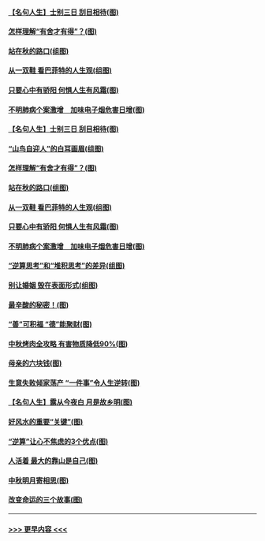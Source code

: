 #### [【名句人生】士别三日 刮目相待(图)](../pages/p8/906988.md?t=09150511) 
#### [怎样理解“有舍才有得”？(图)](../pages/p8/906872.md?t=09150511) 
#### [站在秋的路口(组图)](../pages/p8/906914.md?t=09150511) 
#### [从一双鞋 看巴菲特的人生观(组图)](../pages/p8/907311.md?t=09150511) 
#### [只要心中有骄阳 何惧人生有风霜(图)](../pages/p8/907320.md?t=09150511) 
#### [不明肺病个案激增　加味电子烟危害日增(图)](../pages/p8/907307.md?t=09150511) 
#### [【名句人生】士别三日 刮目相待(图)](../pages/p8/906988.md?t=09150511) 
#### [“山鸟自迎人”的白耳画眉(组图)](../pages/p8/907332.md?t=09150511) 
#### [怎样理解“有舍才有得”？(图)](../pages/p8/906872.md?t=09150511) 
#### [站在秋的路口(组图)](../pages/p8/906914.md?t=09150511) 
#### [从一双鞋 看巴菲特的人生观(组图)](../pages/p8/907311.md?t=09150511) 
#### [只要心中有骄阳 何惧人生有风霜(图)](../pages/p8/907320.md?t=09150511) 
#### [不明肺病个案激增　加味电子烟危害日增(图)](../pages/p8/907307.md?t=09150511) 
#### [“逆算思考”和“堆积思考”的差异(组图)](../pages/p8/907229.md?t=09150511) 
#### [别让婚姻 毁在表面形式(组图)](../pages/p8/907118.md?t=09150511) 
#### [最辛酸的秘密！(图)](../pages/p8/906327.md?t=09150511) 
#### [“善”可积福 “德”能聚财(图)](../pages/p8/906906.md?t=09150511) 
#### [中秋烤肉全攻略 有害物质降低90%(图)](../pages/p8/907227.md?t=09150511) 
#### [母亲的六块钱(图)](../pages/p8/907107.md?t=09150511) 
#### [生意失败倾家荡产 “一件事”令人生逆转(图)](../pages/p8/907101.md?t=09150511) 
#### [【名句人生】露从今夜白 月是故乡明(图)](../pages/p8/906558.md?t=09150511) 
#### [好风水的重要“关键”(图)](../pages/p8/907087.md?t=09150511) 
#### [“逆算”让心不焦虑的3个优点(图)](../pages/p8/907070.md?t=09150511) 
#### [人活着 最大的靠山是自己(图)](../pages/p8/906329.md?t=09150511) 
#### [中秋明月寄相思(图)](../pages/p8/906932.md?t=09150511) 
#### [改变命运的三个故事(图)](../pages/p8/906257.md?t=09150511) 

----
#### [ >>> 更早内容 <<< ](../indexes/p8-earlier.md)
